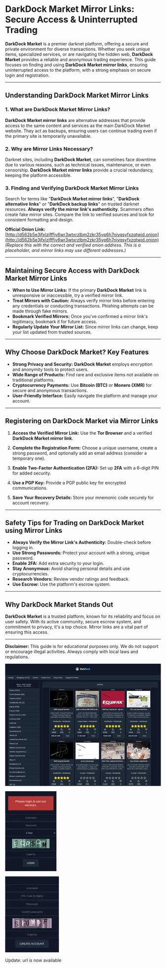 # DarkDock Market Mirror Links: Secure Access & Uninterrupted Trading

**DarkDock Market** is a premier darknet platform, offering a secure and private environment for diverse transactions. Whether you seek unique items, specialized services, or are navigating the hidden web, **DarkDock Market** provides a reliable and anonymous trading experience. This guide focuses on finding and using **DarkDock Market mirror links**, ensuring uninterrupted access to the platform, with a strong emphasis on secure login and registration.

---

## Understanding DarkDock Market Mirror Links

### 1. **What are DarkDock Market Mirror Links?**
**DarkDock Market mirror links** are alternative addresses that provide access to the same content and services as the main DarkDock Market website. They act as backups, ensuring users can continue trading even if the primary site is temporarily unavailable.

### 2. **Why are Mirror Links Necessary?**
Darknet sites, including **DarkDock Market**, can sometimes face downtime due to various reasons, such as technical issues, maintenance, or even censorship. **DarkDock Market mirror links** provide a crucial redundancy, keeping the platform accessible.

### 3. **Finding and Verifying DarkDock Market Mirror Links**
Search for terms like "**DarkDock Market mirror links**", "**DarkDock alternative links**" or "**DarkDock backup links**" on trusted darknet resources.
**Always verify the mirror link's authenticity.** Scammers often create fake mirror sites. Compare the link to verified sources and look for consistent formatting and design.

**Official Onion Link:** [http://d562b5e3jfxlzjfffjv6wr3wtxrzlbm2zkr35yp6h7nivqsyfxzqtwid.onion](http://d562b5e3jfxlzjfffjv6wr3wtxrzlbm2zkr35yp6h7nivqsyfxzqtwid.onion) *(Replace this with the correct and verified onion address. This is a placeholder, and mirror links may use different addresses.)*

---

## Maintaining Secure Access with DarkDock Market Mirror Links

- **When to Use Mirror Links:** If the primary **DarkDock Market** link is unresponsive or inaccessible, try a verified mirror link.
- **Treat Mirrors with Caution:** Always verify mirror links before entering any credentials or conducting transactions. Phishing attempts can be made through fake mirrors.
- **Bookmark Verified Mirrors:** Once you've confirmed a mirror link's legitimacy, bookmark it for future access.
- **Regularly Update Your Mirror List:** Since mirror links can change, keep your list updated from trusted sources.

---

## Why Choose DarkDock Market? Key Features

-   **Strong Privacy and Security:** **DarkDock Market** employs encryption and anonymity tools to protect users.
-   **Wide Range of Products:** Find rare and exclusive items not available on traditional platforms.
-   **Cryptocurrency Payments:** Use **Bitcoin (BTC)** or **Monero (XMR)** for secure and anonymous transactions.
-   **User-Friendly Interface:** Easily navigate the platform and manage your account.

---

## Registering on DarkDock Market via Mirror Links

1.  **Access the Verified Mirror Link:**
Use the **Tor Browser** and a verified **DarkDock Market mirror link**.

2.  **Complete the Registration Form:**
Choose a unique username, create a strong password, and optionally add an email address (consider a temporary one).

3.  **Enable Two-Factor Authentication (2FA):**
Set up **2FA** with a 6-digit PIN for added security.

4.  **Use a PGP Key:**
Provide a PGP public key for encrypted communications.

5.  **Save Your Recovery Details:**
Store your mnemonic code securely for account recovery.

---

## Safety Tips for Trading on DarkDock Market using Mirror Links

-   **Always Verify the Mirror Link's Authenticity:** Double-check before logging in.
-   **Use Strong Passwords:** Protect your account with a strong, unique password.
-   **Enable 2FA:** Add extra security to your login.
-   **Stay Anonymous:** Avoid sharing personal details and use cryptocurrencies.
-   **Research Vendors:** Review vendor ratings and feedback.
-   **Use Escrow:** Use the platform's escrow system.

---

## Why DarkDock Market Stands Out

**DarkDock Market** is a trusted platform, known for its reliability and focus on user safety. With its active community, secure escrow system, and commitment to privacy, it's a top choice. Mirror links are a vital part of ensuring this access.

---

**Disclaimer:** This guide is for educational purposes only. We do not support or encourage illegal activities. Always comply with local laws and regulations.

<a href="http://d562b5e3jfxlzjfffjv6wr3wtxrzlbm2zkr35yp6h7nivqsyfxzqtwid.onion"><img src="/vectors/client.webp" alt="DarkDock Market Preview" style="max-width: 100%;"></a>

<a href="http://d562b5e3jfxlzjfffjv6wr3wtxrzlbm2zkr35yp6h7nivqsyfxzqtwid.onion"><img src="/vectors/line.webp" alt="DarkDock Login" style="max-width: 100%;"></a>

<a href="http://d562b5e3jfxlzjfffjv6wr3wtxrzlbm2zkr35yp6h7nivqsyfxzqtwid.onion"><img src="/vectors/tooltip.webp" alt="DarkDock Register" style="max-width: 100%;"></a>









Update: url is now available